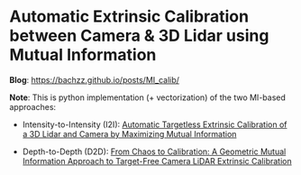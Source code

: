 # Automatic Extrinsic Calibration between Camera & 3D Lidar using Mutual Information

**Blog**: https://bachzz.github.io/posts/MI_calib/ 

**Note**: This is python implementation (+ vectorization) of the two MI-based approaches:

- Intensity-to-Intensity (I2I): [Automatic Targetless Extrinsic Calibration of a 3D Lidar and Camera by Maximizing Mutual Information](https://onlinelibrary.wiley.com/doi/abs/10.1002/rob.21542)

- Depth-to-Depth (D2D): [From Chaos to Calibration: A Geometric Mutual Information Approach to Target-Free Camera LiDAR Extrinsic Calibration](https://ieeexplore.ieee.org/document/10484411)
